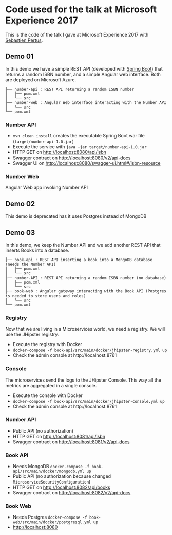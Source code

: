 # Code used for the talk at Microsoft Experience 2017

This is the code of the talk I gave at Microsoft Experience 2017 with [Sebastien Pertus](https://twitter.com/sebastienpertus).

## Demo 01

In this demo we have a simple REST API (developed with [Spring Boot](https://projects.spring.io/spring-boot/)) that returns a random ISBN number, and a simple Angular web interface. Both are deployed on Microsoft Azure.

```
├── number-api : REST API returning a random ISBN number
│   ├── pom.xml
│   └── src
├── number-web : Angular Web interface interacting with the Number API
│   └── src
└── pom.xml
```

### Number API

* `mvn clean install` creates the executable Spring Boot war file (`target/number-api-1.0.jar`)
* Execute the service with `java -jar target/number-api-1.0.jar`
* HTTP GET on [http://localhost:8080/api/isbn]()
* Swagger contract on [http://localhost:8080/v2/api-docs]()
* Swagger UI on [http://localhost:8080/swagger-ui.html#/isbn-resource]()

### Number Web

Angular Web app invoking Number API

## Demo 02

This demo is deprecated has it uses Postgres instead of MongoDB

## Demo 03

In this demo, we keep the Number API and we add another REST API that inserts Books into a database. 

```
├── book-api : REST API inserting a book into a MongoDB database (needs the Number API)
│   ├── pom.xml
│   └── src
├── number-API : REST API returning a random ISBN number (no database)
│   ├── pom.xml
│   └── src
├── book-web : Angular gateway interacting with the Book API (Postgres is needed to store users and roles)
│   └── src
└── pom.xml
```

### Registry

Now that we are living in a Microservices world, we need a registry. We will use the JHipster registry.

* Execute the registry with Docker
* `docker-compose -f book-api/src/main/docker/jhipster-registry.yml up`
* Check the admin console at http://localhost:8761

### Console

The microservices send the logs to the JHipster Console. This way all the metrics are aggregated in a single console.

* Execute the console with Docker
* `docker-compose -f book-api/src/main/docker/jhipster-console.yml up`
* Check the admin console at http://localhost:8761


### Number API

* Public API (no authorization)
* HTTP GET on [http://localhost:8081/api/isbn]()
* Swagger contract on [http://localhost:8081/v2/api-docs]()

### Book API

* Needs MongoDB `docker-compose -f book-api/src/main/docker/mongodb.yml up`
* Public API (no authorization because changed `MicroserviceSecurityConfiguration`)
* HTTP GET on [http://localhost:8082/api/books]()
* Swagger contract on [http://localhost:8082/v2/api-docs]()

### Book Web

* Needs Postgres `docker-compose -f book-web/src/main/docker/postgresql.yml up `
* [http://localhost:8080]()

